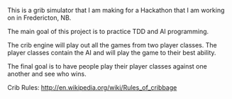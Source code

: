 This is a grib simulator that I am making for a Hackathon that I am working on in Fredericton, NB.

The main goal of this project is to practice TDD and AI programming.

The crib engine will play out all the games from two player classes. The player classes contain the AI and will play the game to their best ability.

The final goal is to have people play their player classes against one another and see who wins.

Crib Rules: http://en.wikipedia.org/wiki/Rules_of_cribbage
